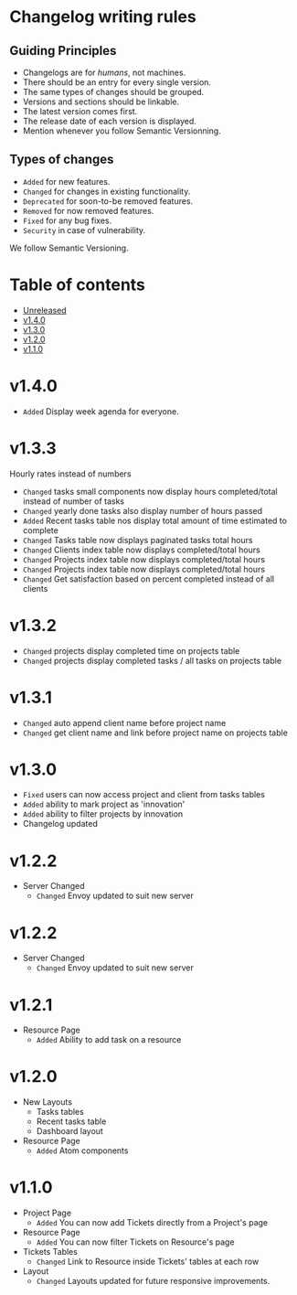 # Changelog writing rules

## Guiding Principles

- Changelogs are for _humans_, not machines.
- There should be an entry for every single version.
- The same types of changes should be grouped.
- Versions and sections should be linkable.
- The latest version comes first.
- The release date of each version is displayed.
- Mention whenever you follow Semantic Versionning.

## Types of changes

- `Added` for new features.
- `Changed` for changes in existing functionality.
- `Deprecated` for soon-to-be removed features.
- `Removed` for now removed features.
- `Fixed` for any bug fixes.
- `Security` in case of vulnerability.

We follow Semantic Versioning.

# Table of contents

- [Unreleased](#unreleased)
- [v1.4.0](#v1.4.0)
- [v1.3.0](#v1.3.0)
- [v1.2.0](#v1.2.0)
- [v1.1.0](#v1.1.0)

# v1.4.0

- `Added` Display week agenda for everyone.

# v1.3.3

Hourly rates instead of numbers

- `Changed` tasks small components now display hours completed/total instead of number of tasks
- `Changed` yearly done tasks also display number of hours passed
- `Added` Recent tasks table nos display total amount of time estimated to complete
- `Changed` Tasks table now displays paginated tasks total hours
- `Changed` Clients index table now displays completed/total hours
- `Changed` Projects index table now displays completed/total hours
- `Changed` Projects index table now displays completed/total hours
- `Changed` Get satisfaction based on percent completed instead of all clients

# v1.3.2

- `Changed` projects display completed time on projects table
- `Changed` projects display completed tasks / all tasks on projects table

# v1.3.1

- `Changed` auto append client name before project name
- `Changed` get client name and link before project name on projects table

# v1.3.0

- `Fixed` users can now access project and client from tasks tables
- `Added` ability to mark project as 'innovation'
- `Added` ability to filter projects by innovation
- Changelog updated

# v1.2.2

- Server Changed
    - `Changed` Envoy updated to suit new server

# v1.2.2

- Server Changed
    - `Changed` Envoy updated to suit new server

# v1.2.1

- Resource Page
    - `Added` Ability to add task on a resource

# v1.2.0

- New Layouts
    - Tasks tables
    - Recent tasks table
    - Dashboard layout
- Resource Page
    - `Added` Atom components
    
# v1.1.0

- Project Page
    - `Added` You can now add Tickets directly from a Project's page
- Resource Page
    - `Added` You can now filter Tickets on Resource's page
- Tickets Tables
    - `Changed` Link to Resource inside Tickets' tables at each row
- Layout
    - `Changed` Layouts updated for future responsive improvements.
